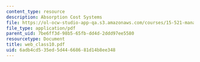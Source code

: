 ```yaml
---
content_type: resource
description: Absorption Cost Systems
file: https://ol-ocw-studio-app-qa.s3.amazonaws.com/courses/15-521-management-accounting-and-control-spring-2003/6adb4cd535ed5d44668681d14b8ee348_web_class10.pdf
file_type: application/pdf
parent_uid: 7be6ff3d-98b5-65fb-dd4d-2ddd97ee5580
resourcetype: Document
title: web_class10.pdf
uid: 6adb4cd5-35ed-5d44-6686-81d14b8ee348
---
```

